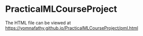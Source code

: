 # PracticalMLCourseProject

The HTML file can be viewed at https://yomnafathy.github.io/PracticalMLCourseProject/pml.html
